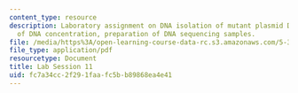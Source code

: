 ```yaml
---
content_type: resource
description: Laboratory assignment on DNA isolation of mutant plasmid DNA, quantification
  of DNA concentration, preparation of DNA sequencing samples.
file: /media/https%3A/open-learning-course-data-rc.s3.amazonaws.com/5-36-biochemistry-laboratory-spring-2009/fc7a34cc2f291faafc5bb89868ea4e41_ses11.pdf
file_type: application/pdf
resourcetype: Document
title: Lab Session 11
uid: fc7a34cc-2f29-1faa-fc5b-b89868ea4e41
---
```

